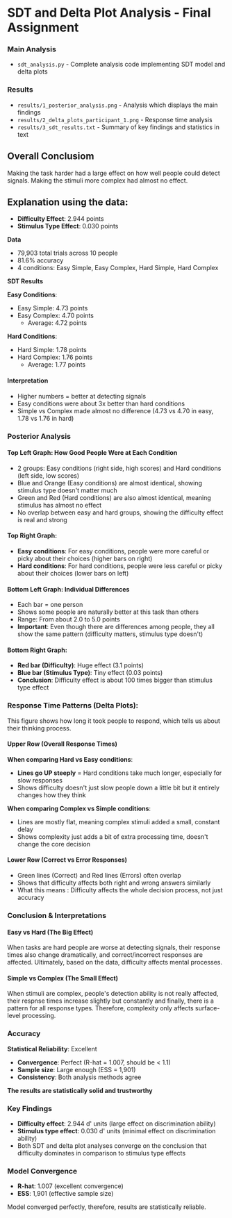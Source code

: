 # SDT and Delta Plot Analysis - Final Assignment

### Main Analysis
- `sdt_analysis.py` - Complete analysis code implementing SDT model and delta plots

### Results
- `results/1_posterior_analysis.png` - Analysis which displays the main findings
- `results/2_delta_plots_participant_1.png` - Response time analysis
- `results/3_sdt_results.txt` - Summary of key findings and statistics in text

## Overall Conclusiom
 Making the task harder had a large effect on how well people could detect signals. Making the stimuli more complex had almost no effect.

 ## Explanation using the data: 

- **Difficulty Effect**: 2.944 points
- **Stimulus Type Effect**: 0.030 points

 **Data**

- 79,903 total trials across 10 people
- 81.6% accuracy
- 4 conditions: Easy Simple, Easy Complex, Hard Simple, Hard Complex

**SDT Results**

**Easy Conditions**:
- Easy Simple: 4.73 points
- Easy Complex: 4.70 points
    - Average: 4.72 points

**Hard Conditions**:
- Hard Simple: 1.78 points  
- Hard Complex: 1.76 points
    - Average: 1.77 points

#### Interpretation
- Higher numbers = better at detecting signals
- Easy conditions were about 3x better than hard conditions
- Simple vs Complex made almost no difference (4.73 vs 4.70 in easy, 1.78 vs 1.76 in hard)

###  Posterior Analysis

#### Top Left Graph: How Good People Were at Each Condition
- 2 groups: Easy conditions (right side, high scores) and Hard conditions (left side, low scores)
- Blue and Orange (Easy conditions) are almost identical, showing stimulus type doesn't matter much
- Green and Red (Hard conditions) are also almost identical, meaning stimulus has almost no effect
- No overlap between easy and hard groups, showing the difficulty effect is real and strong

#### Top Right Graph:
- **Easy conditions**: For easy conditions, people were more careful or picky about their choices (higher bars on right)
- **Hard conditions**: For hard conditions, people were less careful or picky about their choices (lower bars on left)

#### Bottom Left Graph: Individual Differences
- Each bar = one person
- Shows some people are naturally better at this task than others
- Range: From about 2.0 to 5.0 points
- **Important**: Even though there are differences among people, they all show the same pattern (difficulty matters, stimulus type doesn't)

#### Bottom Right Graph: 
- **Red bar (Difficulty)**: Huge effect (3.1 points)
- **Blue bar (Stimulus Type)**: Tiny effect (0.03 points)
- **Conclusion**: Difficulty effect is about 100 times bigger than stimulus type effect

### Response Time Patterns (Delta Plots):

This figure shows how long it took people to respond, which tells us about their thinking process.

#### Upper Row (Overall Response Times)
**When comparing Hard vs Easy conditions**:
- **Lines go UP steeply** = Hard conditions take much longer, especially for slow responses
- Shows difficulty doesn't just slow people down a little bit but it entirely changes how they think

**When comparing Complex vs Simple conditions**:
- Lines are mostly flat, meaning complex stimuli added a small, constant delay
- Shows complexity just adds a bit of extra processing time, doesn't change the core decision

#### Lower Row (Correct vs Error Responses)
- Green lines (Correct) and Red lines (Errors) often overlap
- Shows that difficulty affects both right and wrong answers similarly
- What this means : Difficulty affects the whole decision process, not just accuracy

### Conclusion & Interpretations 

#### Easy vs Hard (The Big Effect)
When tasks are hard people are worse at detecting signals, their response times also change dramatically, and correct/incorrect responses are affected. Ultimately, based on the data, difficulty affects mental processes.

#### Simple vs Complex (The Small Effect)  
When stimuli are complex, people's detection ability is not really affected, their respnse times increase slightly but constantly and finally, there is a pattern for all response types. Therefore, complexity only affects surface-level processing.

### Accuracy

**Statistical Reliability**: Excellent
- **Convergence**: Perfect (R-hat = 1.007, should be < 1.1) 
- **Sample size**: Large enough (ESS = 1,901) 
- **Consistency**: Both analysis methods agree

**The results are statistically solid and trustworthy**

### Key Findings
- **Difficulty effect**: 2.944 d' units (large effect on discrimination ability)
- **Stimulus type effect**: 0.030 d' units (minimal effect on discrimination ability)  
- Both SDT and delta plot analyses converge on the conclusion that difficulty dominates in comparison to stimulus type effects

### Model Convergence
- **R-hat**: 1.007 (excellent convergence)
- **ESS**: 1,901 (effective sample size)

Model converged perfectly, therefore, results are statistically reliable.
